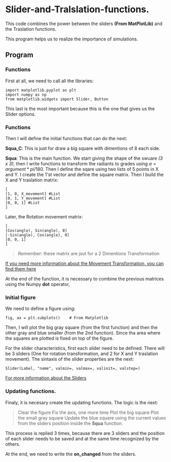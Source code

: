# Slider-and-Tralslation-functions.

This code combines the power between the sliders **(From MatPlotLib)** and the Traslation functions. 

This program helps us to realize the importance of simulations. 

## Program

### Functions

First at all, we need to call all the libraries:

```
import matplotlib.pyplot as plt
import numpy as np
from matplotlib.widgets import Slider, Button
``` 

This last is the most important because this is the one that gives us the Slider options. 

### Functions

Then I will define the initial functions that can do the next: 

**Squa_C**: This is just for draw a big square with dimentions of 8 each side. 

**Squa**: This is the main function. We start giving the shape of the swuare _(3 x 3)_, then I write functions to transform the radiants to grades using $`a = argument * pi / 180`$. Then I define the sqare using two lists of 5 points in X and Y. I create the 1'st vector and define the square matrix. Then I build the X and Y traslation matrix: 


```
[
[1, 0, X_movement] #List
[0, 1, Y_movement] #List
[0, 0, 1] #List
]
```

Later, the Rotation movement matrix: 

```
[
[Cos(angle), Sin(angle), 0]
[-Sin(angle), Cos(angle), 0]
[0, 0, 1]
]
```

> Remember: these matrix are jsut for a 2 Dimentions Transformation

[If you need more information about the Movement Transformation, you can find them here](https://www.tutorialspoint.com/computer_graphics/2d_transformation.htm)

At the end of the function, it is necessary to combine the previous matrices using the Numpy **dot** operator, 


### Initial figure

We need to define a figure using: 

```
fig, ax = plt.subplots()    # From Matplotlib
```

Then, I will plot the big gray square (from the first function) and then the other gray and blue smaller (from the 2nd function). Since tha area where the squares are plotted is fixed on top of the figure. 

For the slider characteristics, first each slider need to be defined. There will be 3 sliders (One for rotation transformation, and 2 for X and Y traslation movement). The sintaxis of the slider properties are the next: 

```
Slider(Label, "name", valmin=, valmax=, valinit=, valstep=)
```

[For more information about the Sliders](https://matplotlib.org/stable/gallery/widgets/slider_demo.html)


### Updating functions. 

Finaly, it is necesary create the updating functions. The logic is the next: 

> Clear the figure
> Fix the axis, one more time
> Plot the big square
> Plot the small gray square
> Update the blue square using the current values from the sliders position inside the **Squa** function. 

This process is replied 3 times, because there are 3 sliders and the position of each slider needs to be saved and at the same time recognized by the others.



At the end, we need to write the **on_changed** from the sliders. 

